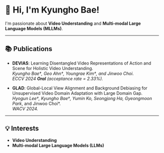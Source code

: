 # 👋 Hi, I'm Kyungho Bae!

I'm passionate about **Video Understanding** and **Multi-modal Large Language Models (MLLMs)**. 

---

## 📚 Publications

- **DEVIAS**: Learning Disentangled Video Representations of Action and Scene for Holistic Video Understanding.  
  *Kyungho Bae†, Geo Ahn†, Youngrae Kim†, and Jinwoo Choi*.  
  *ECCV 2024 **Oral** (acceptance rate = 2.33%).*

- **GLAD**: Global-Local View Alignment and Background Debiasing for Unsupervised Video Domain Adaptation with Large Domain Gap.  
  *Hyogun Lee†, Kyungho Bae†, Yumin Ko, Seongjong Ha, Gyeongmoon Park*, and Jinwoo Choi*.  
  *WACV 2024.*  

---

## 💡 Interests
- **Video Understanding**  
- **Multi-modal Large Language Models (LLMs)**
